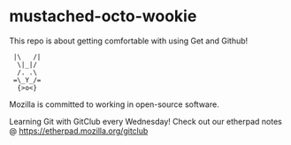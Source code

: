 mustached-octo-wookie
=====================

This repo is about getting comfortable with using Get and Github!

     |\   /|
      \|_|/
      /. .\
     =\_Y_/=
      {>o<}


Mozilla is committed to working in open-source software.

Learning Git with GitClub every Wednesday! 
Check out our etherpad notes @ https://etherpad.mozilla.org/gitclub